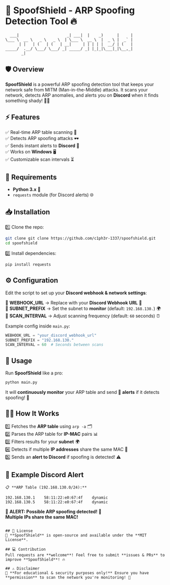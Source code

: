 # 🚨 SpoofShield - ARP Spoofing Detection Tool 🔥

```
  ___|                     _| ___|  |    _)      |     | 
\___ \  __ \   _ \   _ \  | \___ \  __ \  |  _ \ |  _` | 
      | |   | (   | (   | __|     | | | | |  __/ | (   | 
_____/  .__/ \___/ \___/ _| _____/ _| |_|_|\___|_|\__,_| 
       _|  
```

## 🛡️ Overview
**SpoofShield** is a powerful ARP spoofing detection tool that keeps your network safe from MITM (Man-in-the-Middle) attacks. It scans your network, detects ARP anomalies, and alerts you on **Discord** when it finds something shady! 🕵️‍♂️

## ⚡ Features
✅ Real-time ARP table scanning 🔄  
✅ Detects ARP spoofing attacks 🕶️  
✅ Sends instant alerts to **Discord** 🚀  
✅ Works on **Windows** 🖥️  
✅ Customizable scan intervals ⏳  

## 🔧 Requirements
- **Python 3.x** 🐍
- `requests` module (for Discord alerts) 🌐

## 📥 Installation
1️⃣ Clone the repo:
   ```bash
   git clone git clone https://github.com/c1ph3r-1337/spoofshield.git
   cd spoofshield
   ```
2️⃣ Install dependencies:
   ```bash
   pip install requests
   ```

## ⚙️ Configuration
Edit the script to set up your **Discord webhook & network settings**:

🔹 **WEBHOOK_URL** → Replace with your **Discord Webhook URL** 🎯  
🔹 **SUBNET_PREFIX** → Set the subnet to **monitor** (default: `192.168.130.`) 🌍  
🔹 **SCAN_INTERVAL** → Adjust scanning frequency (default: `60` seconds) ⏰  

Example config inside `main.py`:
```python
WEBHOOK_URL = "your_discord_webhook_url"
SUBNET_PREFIX = "192.168.130." 
SCAN_INTERVAL = 60  # Seconds between scans
```

## 🚀 Usage
Run **SpoofShield** like a pro:
```bash
python main.py
```
It will **continuously monitor** your ARP table and send 🔔 **alerts** if it detects spoofing! 👀

## 🕵️‍♂️ How It Works
1️⃣ Fetches the **ARP table** using `arp -a` 🗂️  
2️⃣ Parses the ARP table for **IP-MAC** pairs 📊  
3️⃣ Filters results for your **subnet** 🌍  
4️⃣ Detects if multiple **IP addresses** share the same MAC 🚨  
5️⃣ Sends an **alert to Discord** if spoofing is detected! ⚠️  

## 📢 Example Discord Alert
```
📋 **ARP Table (192.168.130.0/24):**
```
```plaintext
192.168.130.1    58:11:22:e0:67:4f    dynamic
192.168.130.5    58:11:22:e0:67:4f    dynamic
```

🔔 **ALERT: Possible ARP spoofing detected!** 🚨  
**Multiple IPs share the same MAC!**
```

## 📜 License
🚀 **SpoofShield** is open-source and available under the **MIT License**. 

## 💻 Contribution
Pull requests are **welcome**! Feel free to submit **issues & PRs** to improve **SpoofShield**! 🔥

## ⚠️ Disclaimer
🛑 **For educational & security purposes only!** Ensure you have **permission** to scan the network you're monitoring! 🚫

